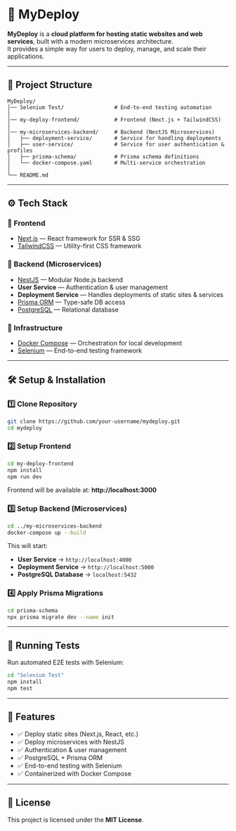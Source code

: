 # 🚀 MyDeploy

**MyDeploy** is a **cloud platform for hosting static websites and web services**, built with a modern microservices architecture.  
It provides a simple way for users to deploy, manage, and scale their applications.

---

## 📂 Project Structure

```
MyDeploy/
│── Selenium Test/                # End-to-end testing automation
│
│── my-deploy-frontend/           # Frontend (Next.js + TailwindCSS)
│
│── my-microservices-backend/     # Backend (NestJS Microservices)
│   ├── deployment-service/       # Service for handling deployments
│   ├── user-service/             # Service for user authentication & profiles
│   ├── prisma-schema/            # Prisma schema definitions
│   └── docker-compose.yaml       # Multi-service orchestration
│
└── README.md
```

---

## ⚙️ Tech Stack

### 🔹 Frontend
- [Next.js](https://nextjs.org/) — React framework for SSR & SSG
- [TailwindCSS](https://tailwindcss.com/) — Utility-first CSS framework

### 🔹 Backend (Microservices)
- [NestJS](https://nestjs.com/) — Modular Node.js backend
- **User Service** — Authentication & user management
- **Deployment Service** — Handles deployments of static sites & services
- [Prisma ORM](https://www.prisma.io/) — Type-safe DB access
- [PostgreSQL](https://www.postgresql.org/) — Relational database

### 🔹 Infrastructure
- [Docker Compose](https://docs.docker.com/compose/) — Orchestration for local development
- [Selenium](https://www.selenium.dev/) — End-to-end testing framework

---

## 🛠️ Setup & Installation

### 1️⃣ Clone Repository
```bash
git clone https://github.com/your-username/mydeploy.git
cd mydeploy
```

### 2️⃣ Setup Frontend
```bash
cd my-deploy-frontend
npm install
npm run dev
```
Frontend will be available at: **http://localhost:3000**

### 3️⃣ Setup Backend (Microservices)
```bash
cd ../my-microservices-backend
docker-compose up --build
```

This will start:
- **User Service** → `http://localhost:4000`
- **Deployment Service** → `http://localhost:5000`
- **PostgreSQL Database** → `localhost:5432`

### 4️⃣ Apply Prisma Migrations
```bash
cd prisma-schema
npx prisma migrate dev --name init
```

---

## 🧪 Running Tests
Run automated E2E tests with Selenium:
```bash
cd "Selenium Test"
npm install
npm test
```

---

## 📌 Features
- ✅ Deploy static sites (Next.js, React, etc.)
- ✅ Deploy microservices with NestJS
- ✅ Authentication & user management
- ✅ PostgreSQL + Prisma ORM
- ✅ End-to-end testing with Selenium
- ✅ Containerized with Docker Compose

---

## 📜 License
This project is licensed under the **MIT License**.
